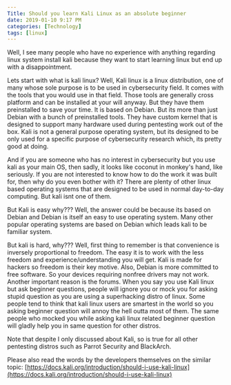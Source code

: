 ```yaml
---
Title: Should you learn Kali Linux as an absolute beginner
date: 2019-01-10 9:17 PM
categories: [Technology]
tags: [linux]
---
```


Well, I see many people who have no experience with anything regarding linux system install kali because they want to start learning linux but end up with a disappointment.

Lets start with what is kali linux? Well, Kali linux is a linux distribution, one of many whose sole purpose is to be used in cybersecurity field. It comes with the tools that you would use in that field. Those tools are generally cross platform and can be installed at your will anyway. But they have them preinstalled to save your time. It is based on Debian. But its more than just Debian with a bunch of preinstalled tools. They have custom kernel that is designed to support many hardware used during pentesting work out of the box. Kali is not a general purpose operating system, but its designed to be only used for a specific purpose of cybersecurity research which, its pretty good at doing.

And if you are someone who has no interest in cybersecurity but you use kali as your main OS, then sadly, it looks like coconut in monkey's hand, like seriously. If you are not interested to know how to do the work it was built for, then why do you even bother with it? There are plenty of other linux based operating systems that are designed to be used in normal day-to-day computing. But kali isnt one of them.

But Kali is easy why??? Well, the answer could be because its based on Debian and Debian is itself an easy to use operating system. Many other popular operating systems are based on Debian which leads kali to be familiar system.

But kali is hard, why??? Well, first thing to remember is that convenience is inversely proportional to freedom. The easy it is to work with the less freedom and experience/understanding you will get. Kali is made for hackers so freedom is their key motive. Also, Debian is more committed to free software. So your devices requiring nonfree drivers may not work. Another important reason is the forums. When you say you use Kali linux but ask beginner questions, people will ignore you or mock you for asking stupid question as you are using a superhacking distro of linux. Some people tend to think that kali linux users are smartest in the world so you asking beginner question will annoy the hell outta most of them. The same people who mocked you while asking kali linux related beginner question will gladly help you in same question for other distros.

Note that despite I only discussed about Kali, so is true for all other pentesting distros such as Parrot Security and BlackArch.

Please also read the words by the developers themselves on the similar topic: [https://docs.kali.org/introduction/should-i-use-kali-linux](https://docs.kali.org/introduction/should-i-use-kali-linux)